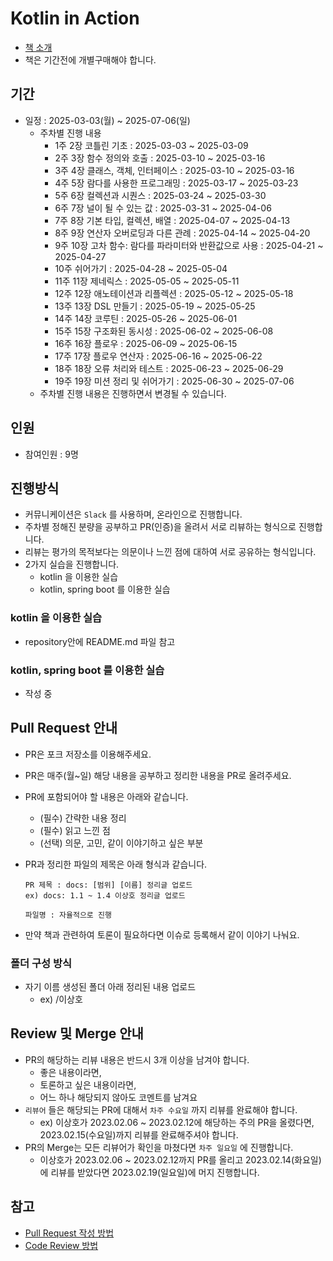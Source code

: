 # Kotlin in Action

- [책 소개](https://www.yes24.com/Product/Goods/142690359)
- 책은 기간전에 개별구매해야 합니다.

## 기간

- 일정 : 2025-03-03(월) ~ 2025-07-06(일)
  - 주차별 진행 내용
    - 1주 2장 코틀린 기초 : 2025-03-03 ~ 2025-03-09
    - 2주 3장 함수 정의와 호출 : 2025-03-10 ~ 2025-03-16
    - 3주 4장 클래스, 객체, 인터페이스 : 2025-03-10 ~ 2025-03-16
    - 4주 5장 람다를 사용한 프로그래밍 : 2025-03-17 ~ 2025-03-23
    - 5주 6장 컬렉션과 시퀀스 : 2025-03-24 ~ 2025-03-30
    - 6주 7장 널이 될 수 있는 값 : 2025-03-31 ~ 2025-04-06
    - 7주 8장 기본 타입, 컬렉션, 배열 : 2025-04-07 ~ 2025-04-13
    - 8주 9장 연산자 오버로딩과 다른 관례 : 2025-04-14 ~ 2025-04-20
    - 9주 10장 고차 함수: 람다를 파라미터와 반환값으로 사용 : 2025-04-21 ~ 2025-04-27
    - 10주 쉬어가기 : 2025-04-28 ~ 2025-05-04
    - 11주 11장 제네릭스 : 2025-05-05 ~ 2025-05-11
    - 12주 12장 애노테이션과 리플렉션 : 2025-05-12 ~ 2025-05-18
    - 13주 13장 DSL 만들기 : 2025-05-19 ~ 2025-05-25
    - 14주 14장 코루틴 : 2025-05-26 ~ 2025-06-01
    - 15주 15장 구조화된 동시성 : 2025-06-02 ~ 2025-06-08
    - 16주 16장 플로우 : 2025-06-09 ~ 2025-06-15
    - 17주 17장 플로우 연산자 : 2025-06-16 ~ 2025-06-22
    - 18주 18장 오류 처리와 테스트 : 2025-06-23 ~ 2025-06-29
    - 19주 19장 미션 정리 및 쉬어가기 : 2025-06-30 ~ 2025-07-06
  - 주차별 진행 내용은 진행하면서 변경될 수 있습니다.

## 인원

- 참여인원 : 9명

## 진행방식

- 커뮤니케이션은 `Slack` 를 사용하며, 온라인으로 진행합니다.
- 주차별 정해진 분량을 공부하고 PR(인증)을 올려서 서로 리뷰하는 형식으로 진행합니다.
- 리뷰는 평가의 목적보다는 의문이나 느낀 점에 대하여 서로 공유하는 형식입니다.
- 2가지 실습을 진행합니다.
  - kotlin 을 이용한 실습
  - kotlin, spring boot 를 이용한 실습

### kotlin 을 이용한 실습

- repository안에 README.md 파일 참고

### kotlin, spring boot 를 이용한 실습

- 작성 중

## Pull Request 안내

- PR은 포크 저장소를 이용해주세요.
- PR은 매주(월~일) 해당 내용을 공부하고 정리한 내용을 PR로 올려주세요.
- PR에 포함되어야 할 내용은 아래와 같습니다.
  - (필수) 간략한 내용 정리
  - (필수) 읽고 느낀 점
  - (선택) 의문, 고민, 같이 이야기하고 싶은 부분
- PR과 정리한 파일의 제목은 아래 형식과 같습니다.

  ```
  PR 제목 : docs: [범위] [이름] 정리글 업로드
  ex) docs: 1.1 ~ 1.4 이상호 정리글 업로드

  파일명 : 자율적으로 진행
  ```
- 만약 책과 관련하여 토론이 필요하다면 이슈로 등록해서 같이 이야기 나눠요.

### 폴더 구성 방식

- 자기 이름 생성된 폴더 아래 정리된 내용 업로드
  - ex) /이상호

## Review 및 Merge 안내

- PR의 해당하는 리뷰 내용은 반드시 3개 이상을 남겨야 합니다.
  - 좋은 내용이라면, 
  - 토론하고 싶은 내용이라면,
  - 어느 하나 해당되지 않아도 코멘트를 남겨요
- `리뷰어` 들은 해당되는 PR에 대해서 `차주 수요일` 까지 리뷰를 완료해야 합니다.
  - ex) 이상호가 2023.02.06 ~ 2023.02.12에 해당하는 주의 PR을 올렸다면, 2023.02.15(수요일)까지 리뷰를 완료해주셔야 합니다.
- PR의 Merge는 모든 리뷰어가 확인을 마쳤다면 `차주 일요일` 에 진행합니다.
  - 이상호가 2023.02.06 ~ 2023.02.12까지 PR를 올리고 2023.02.14(화요일)에 리뷰를 받았다면 2023.02.19(일요일)에 머지 진행합니다.

## 참고

- [Pull Request 작성 방법](https://github.com/bithumb-study/notification/blob/main/pull-request.md)
- [Code Review 방법](https://github.com/bithumb-study/notification/blob/main/code-review.md)
